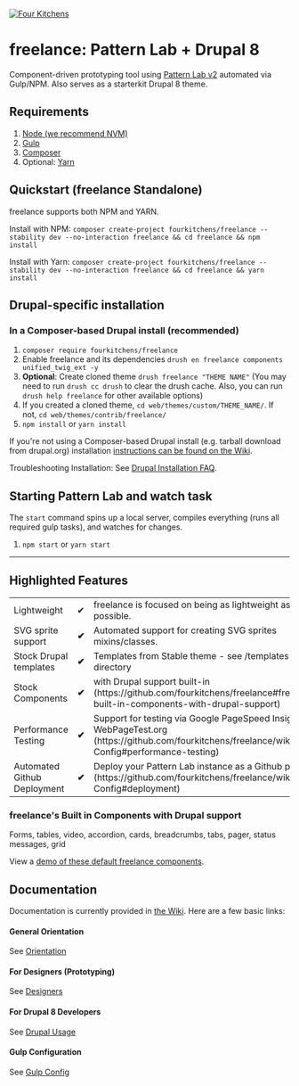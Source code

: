 [![Four Kitchens](https://img.shields.io/badge/4K-Four%20Kitchens-35AA4E.svg)](https://fourkitchens.com/)

# freelance: Pattern Lab + Drupal 8

Component-driven prototyping tool using [Pattern Lab v2](http://patternlab.io/) automated via Gulp/NPM. Also serves as a starterkit Drupal 8 theme.

## Requirements

  1. [Node (we recommend NVM)](https://github.com/creationix/nvm)
  2. [Gulp](http://gulpjs.com/)
  3. [Composer](https://getcomposer.org/)
  4. Optional: [Yarn](https://github.com/yarnpkg/yarn)

## Quickstart (freelance Standalone)
freelance supports both NPM and YARN.

Install with NPM:
`composer create-project fourkitchens/freelance --stability dev --no-interaction freelance && cd freelance && npm install`

Install with Yarn:
`composer create-project fourkitchens/freelance --stability dev --no-interaction freelance && cd freelance && yarn install`

## Drupal-specific installation

### In a Composer-based Drupal install (recommended)

  1. `composer require fourkitchens/freelance`
  2. Enable freelance and its dependencies `drush en freelance components unified_twig_ext -y`
  3. **Optional**: Create cloned theme `drush freelance "THEME NAME"` (You may need to run `drush cc drush` to clear the drush cache. Also, you can run `drush help freelance` for other available options)
  4. If you created a cloned theme, `cd web/themes/custom/THEME_NAME/`. If not, `cd web/themes/contrib/freelance/`
  5. `npm install` or `yarn install`

If you're not using a Composer-based Drupal install (e.g. tarball download from drupal.org) installation [instructions can be found on the Wiki](https://github.com/fourkitchens/freelance/wiki/Installation).

Troubleshooting Installation: See [Drupal Installation FAQ](https://github.com/fourkitchens/freelance/wiki/Installation#drupal-installation-faq).

## Starting Pattern Lab and watch task

The `start` command spins up a local server, compiles everything (runs all required gulp tasks), and watches for changes.

  1. `npm start` or `yarn start`

  ---

## Highlighted Features

<table><tbody>
<tr><td>Lightweight</td><td>✔</td><td>freelance is focused on being as lightweight as possible.</td></tr>
<tr><td>SVG sprite support </td><td><strong>✔</strong></td><td>Automated support for creating SVG sprites mixins/classes.</td></tr>
<tr><td>Stock Drupal templates </td><td><strong>✔</strong></td><td>Templates from Stable theme - see /templates directory</td></tr>
<tr><td>Stock Components </td><td><strong>✔</strong></td><td>with Drupal support built-in (https://github.com/fourkitchens/freelance#freelances-built-in-components-with-drupal-support)</td></tr>
<tr><td>Performance Testing </td><td><strong>✔</strong></td><td>Support for testing via Google PageSpeed Insights and WebPageTest.org (https://github.com/fourkitchens/freelance/wiki/Gulp-Config#performance-testing)</td></tr>
<tr><td>Automated Github Deployment </td><td><strong>✔</strong></td><td>Deploy your Pattern Lab instance as a Github page (https://github.com/fourkitchens/freelance/wiki/Gulp-Config#deployment)</td></tr>
</tbody></table>

<h3 id="components">freelance's Built in Components with Drupal support</h3>
Forms, tables, video, accordion, cards, breadcrumbs, tabs, pager, status messages, grid

View a [demo of these default freelance components](https://fourkitchens.github.io/freelance/pattern-lab/public/).

## Documentation
Documentation is currently provided in [the Wiki](https://github.com/fourkitchens/freelance/wiki). Here are a few basic links:

#### General Orientation

See [Orientation](https://github.com/fourkitchens/freelance/wiki/Orientation)

#### For Designers (Prototyping)

See [Designers](https://github.com/fourkitchens/freelance/wiki/For-Designers)

#### For Drupal 8 Developers

See [Drupal Usage](https://github.com/fourkitchens/freelance/wiki/Drupal-Usage)

#### Gulp Configuration

See [Gulp Config](https://github.com/fourkitchens/freelance/wiki/Gulp-Config)
